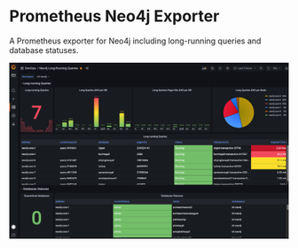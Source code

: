 # Prometheus Neo4j Exporter
A Prometheus exporter for Neo4j including long-running queries and database statuses.


![Screenshot](grafana-dashboard/screenshot.png)